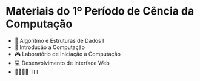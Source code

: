 # Materiais do 1º Período de Cência da Computação

- 📖 Algoritmo e Estruturas de Dados I 
- 🔢 Introdução a Computação
- 🎮 Laboratório de Iniciação à Computação
- 💻 Desenvolvimento de Interface Web
- 👨‍👩‍👧‍👦 TI I


